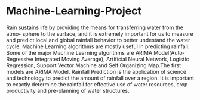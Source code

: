 # Machine-Learning-Project
Rain sustains life by providing the means for transferring water from the atmo- sphere to the surface, and it is extremely important for us to measure and predict local and global rainfall behavior to better undestand the water cycle.
Machine Learning algorithms are mostly useful in predicting rainfall. Some of the major Machine Learning algorithms are ARIMA Model(Auto-Regressive Integrated Moving Average), Artificial Neural Network, Logistic Regression, Support Vector Machine and Self Organizing Map.The first models are ARIMA Model.
Rainfall Prediction is the application of science and technology to predict the amount of rainfall over a region. It is important to exactly determine the rainfall for effective use of water resources, crop productivity and pre-planning of water structures.
